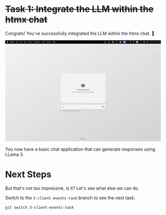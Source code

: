 # ~~Task 1: Integrate the LLM within the htmx chat~~

Congrats! You've successfully integrated the LLM within the htmx chat. 🎉

<img src="readme_assets/first-solution.gif" width=800 alt="First Solution"/>

You now have a basic chat application that can generate responses using LLama 3.

# Next Steps

But that's not too impressive, is it? Let's see what else we can do.

Switch to the `3-client-events-task` branch to see the next task.
```bash
git switch 3-client-events-task
```